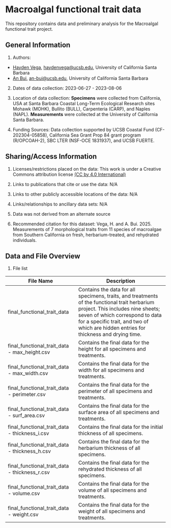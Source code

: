 # Macroalgal functional trait data
This repository contains data and preliminary analysis for the Macroalgal functional trait project.
## General Information

1. Authors: 
- [Hayden Vega](haydenvega.github.io), haydenvega@ucsb.edu, University of California Santa Barbara
- [An Bui](https://an-bui.com/), an-bui@ucsb.edu, University of California Santa Barbara

2. Dates of data collection: 2023-06-27 - 2023-08-06

3. Location of data collection: **Specimens** were collected from California, USA at Santa Barbara Coastal Long-Term Ecological Research sites Mohawk (MOHK), Bullito (BULL), Carpenteria (CARP), and Naples (NAPL). **Measurements** were collected at the University of California Santa Barbara.

4. Funding Sources: Data collection supported by UCSB Coastal Fund (CF-202304-05858), California Sea Grant Prop 84 grant program (R/OPCOAH-2), SBC LTER (NSF-OCE 1831937), and UCSB FUERTE. 

## Sharing/Access Information

1. Licenses/restrictions placed on the data: This work is under a Creative Commons attribution license [(CC by 4.0 International)](https://creativecommons.org/licenses/by/4.0/)

2. Links to publications that cite or use the data: N/A

3. Links to other publicly accessible locations of the data: N/A

4. Links/relationships to ancillary data sets: N/A

5. Data was not derived from an alternate source

6. Recommended citation for this dataset: Vega, H. and A. Bui. 2025. Measurements of 7 morphological traits from 11 species of macroalgae from Southern California on fresh, herbarium-treated, and rehydrated individuals. 

## Data and File Overview

1. File list

| File Name|Description| 
|----------|-----------|
| final_functional_trait_data  | Contains the data for all specimens, traits, and treatments of the functional trait herbarium project. This includes nine sheets; seven of which correspond to data for a specific trait, and two of which are hidden entries for thickness and drying time.| 
| final_functional_trait_data - max_height.csv    | Contains the final data for the height for all specimens and treatments.| 
|final_functional_trait_data - max_width.csv|Contains the final data for the width for all specimens and treatments. |
|final_functional_trait_data - perimeter.csv|Contains the final data for the perimeter of all specimens and treatments. |
|final_functional_trait_data - surf_area.csv|Contains the final data for the surface area of all specimens and treatments. |
| final_functional_trait_data - thickness_i.csv   |Contains the final data for the initial thickness of all specimens.|
|final_functional_trait_data - thickness_h.csv|Contains the final data for the herbarium thickness of all specimens.|
|final_functional_trait_data - thickness_r.csv|Contains the final data for the rehydrated thickness of all specimens.|
|final_functional_trait_data - volume.csv|Contains the final data for the volume of all specimens and treatments.|
|final_functional_trait_data - weight.csv|Contains the final data for the weight of all specimens and treatments.|

